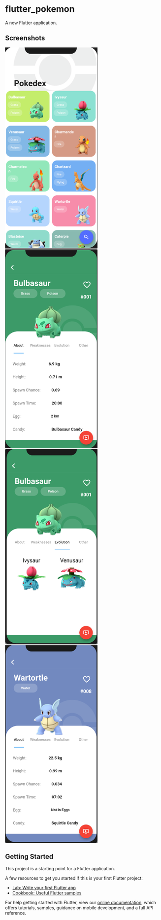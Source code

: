 # flutter_pokemon

A new Flutter application.


## Screenshots
<img src="ss/ss1.png" width="300"> <img src="ss/ss2.png" width="300"> <img src="ss/ss3.png" width="300"> <img src="ss/ss4.png" width="300">






## Getting Started

This project is a starting point for a Flutter application.

A few resources to get you started if this is your first Flutter project:

- [Lab: Write your first Flutter app](https://flutter.dev/docs/get-started/codelab)
- [Cookbook: Useful Flutter samples](https://flutter.dev/docs/cookbook)

For help getting started with Flutter, view our
[online documentation](https://flutter.dev/docs), which offers tutorials,
samples, guidance on mobile development, and a full API reference.
